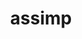 ---
title: "assimp"
layout: cache
categories: [package, develop]
meta: {"versions": ["5.3.1"], "compilers": ["gcc@=11.1.0", "gcc@=11.4.0"], "oss": ["ubuntu20.04"], "platforms": ["linux"], "targets": ["x86_64_v3"], "stacks": ["data-vis-sdk", "e4s", "root"], "num_specs": 4, "num_specs_by_stack": {"root": 4, "data-vis-sdk": 3, "e4s": 1}}
spec_details: [{"hash": "7rsnh4i24cne5vfw57w34pkcyocmznui", "compiler": "gcc@=11.1.0", "versions": ["5.3.1"], "os": "ubuntu20.04", "platform": "linux", "target": "x86_64_v3", "variants": ["build_system=cmake", "build_type=Release", "generator=make", "~ipo", "+shared"], "stacks": ["root", "data-vis-sdk"], "size": "-", "tarball": "https://binaries.spack.io/develop/build_cache/linux-ubuntu20.04-x86_64_v3/gcc-11.1.0/assimp-5.3.1/linux-ubuntu20.04-x86_64_v3-gcc-11.1.0-assimp-5.3.1-7rsnh4i24cne5vfw57w34pkcyocmznui.spack"}, {"hash": "mopj64lklmwjf4pzag6orwvxd5jitw2t", "compiler": "gcc@=11.1.0", "versions": ["5.3.1"], "os": "ubuntu20.04", "platform": "linux", "target": "x86_64_v3", "variants": ["build_system=cmake", "build_type=Release", "generator=make", "~ipo", "+shared"], "stacks": ["root", "data-vis-sdk"], "size": "-", "tarball": "https://binaries.spack.io/develop/build_cache/linux-ubuntu20.04-x86_64_v3/gcc-11.1.0/assimp-5.3.1/linux-ubuntu20.04-x86_64_v3-gcc-11.1.0-assimp-5.3.1-mopj64lklmwjf4pzag6orwvxd5jitw2t.spack"}, {"hash": "uzsinyk62nr5bpffx64otnk7bxvbnosc", "compiler": "gcc@=11.1.0", "versions": ["5.3.1"], "os": "ubuntu20.04", "platform": "linux", "target": "x86_64_v3", "variants": ["build_system=cmake", "build_type=Release", "generator=make", "~ipo", "+shared"], "stacks": ["root", "data-vis-sdk"], "size": "-", "tarball": "https://binaries.spack.io/develop/build_cache/linux-ubuntu20.04-x86_64_v3/gcc-11.1.0/assimp-5.3.1/linux-ubuntu20.04-x86_64_v3-gcc-11.1.0-assimp-5.3.1-uzsinyk62nr5bpffx64otnk7bxvbnosc.spack"}, {"hash": "rd2e26atq4vumsdnfiwpjhboiop4sug7", "compiler": "gcc@=11.4.0", "versions": ["5.3.1"], "os": "ubuntu20.04", "platform": "linux", "target": "x86_64_v3", "variants": ["build_system=cmake", "build_type=Release", "generator=make", "~ipo", "+shared"], "stacks": ["e4s", "root"], "size": "-", "tarball": "https://binaries.spack.io/develop/build_cache/linux-ubuntu20.04-x86_64_v3/gcc-11.4.0/assimp-5.3.1/linux-ubuntu20.04-x86_64_v3-gcc-11.4.0-assimp-5.3.1-rd2e26atq4vumsdnfiwpjhboiop4sug7.spack"}]
---